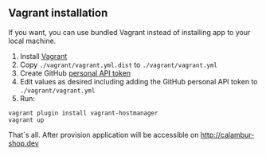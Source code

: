 
## Vagrant installation
If you want, you can use bundled Vagrant instead of installing app to your local machine.

1. Install [Vagrant](https://www.vagrantup.com/)
2. Copy `./vagrant/vagrant.yml.dist` to `./vagrant/vagrant.yml`
3. Create GitHub [personal API token](https://github.com/blog/1509-personal-api-tokens)
4. Edit values as desired including adding the GitHub personal API token to `./vagrant/vagrant.yml`
5. Run:
```
vagrant plugin install vagrant-hostmanager
vagrant up
```
That`s all. After provision application will be accessible on http://calambur-shop.dev
